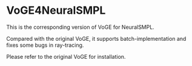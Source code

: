 # VoGE4NeuralSMPL
This is the corresponding version of VoGE for NeuralSMPL.

Compared with the original VoGE, it supports batch-implementation and fixes some bugs in ray-tracing.

Please refer to the original VoGE for installation.

